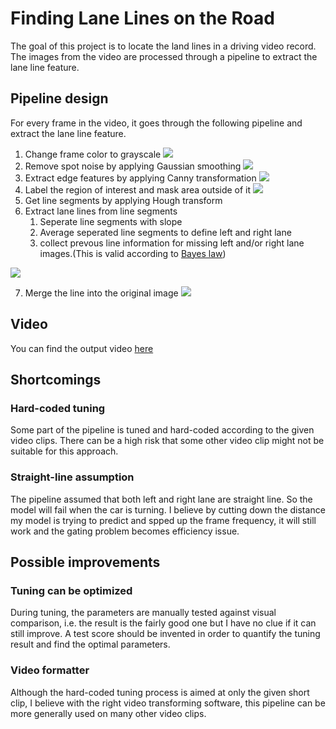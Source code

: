 # **Finding Lane Lines on the Road** 


The goal of this project is to locate the land lines in a driving video record.
The images from the video are processed through a pipeline to extract the lane line feature.



## Pipeline design
For every frame in the video, it goes through the following pipeline and extract the lane line feature.
1. Change frame color to grayscale
![](https://i.imgur.com/y1mvSWA.png)
2. Remove spot noise by applying Gaussian smoothing
![](https://i.imgur.com/KdlbFXC.png)
3. Extract edge features by applying Canny transformation
![](https://i.imgur.com/UozdR8U.png)
4. Label the region of interest and mask area outside of it
![](https://i.imgur.com/AnN7TG2.png)
5. Get line segments by applying Hough transform
6. Extract lane lines from line segments
    1. Seperate line segments with slope
    2. Average seperated line segments to define left and right lane
    3. collect prevous line information for missing left and/or right lane images.(This is valid according to [Bayes law](https://en.wikipedia.org/wiki/Bayes%27_theorem))

![](https://i.imgur.com/Wl1tj3p.png)

7. Merge the line into the original image
![](https://i.imgur.com/giWK2b6.png)

## Video
You can find the output video [here](https://youtu.be/y_bah3mGO3c)

## Shortcomings 
### Hard-coded tuning
Some part of the pipeline is tuned and hard-coded according to the given video clips. There can be a high risk that some other video clip might not be suitable for this approach.

### Straight-line assumption
The pipeline assumed that both left and right lane are straight line. So the model will fail when the car is turning. I believe by cutting down the distance my model is trying to predict and spped up the frame frequency, it will still work and the gating  problem becomes efficiency issue.


## Possible improvements
### Tuning can be optimized
During tuning, the parameters are manually tested against visual comparison, i.e. the result is the fairly good one but I have no clue if it can still improve. A test score should be invented in order to quantify the tuning result and find the optimal parameters.
### Video formatter
Although the hard-coded tuning process is aimed at only the given short clip, I believe with the right video transforming software, this pipeline can be more generally used on many other video clips. 
